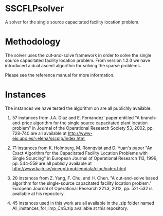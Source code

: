 # SSCFLPsolver
A solver for the single source capacitated facility location problem.

# Methodology
The solver uses the cut-and-solve framework in order to solve the single source capacitated facility location problem.
From version 1.2.0 we have introduced a dual ascent algorithm for solving the sparse problems.

Please see the reference manual for more information.

# Instances
The instances we have tested the algorithm on are all publichly available.

1) 57 instances from J.A. Diaz and E. Fernandez' paper entitled "A branch-and-price algorithm for the single source capacitated plant location problem" in Journal of the Operational Research Society 53, 2002, pp. 728-740 are all available at http://www-eio.upc.es/~elena/sscplp/index.html

2) 71 instances from K. Holmberg, M. Rönnqvist and D. Yuan's paper "An Exact Algorithm for the Capacitated Facility Location Problems with Single Sourcing" in European Journal of Operational Research 113, 1999, pp. 544-559 are all publicly available at http://www.kajh.se/vineopt/problemdata/cloc/index.html

3) 20 instances from Z. Yang, F. Chu, and H. Chen. "A cut-and-solve based algorithm for the single-source capacitated facility location problem." European Journal of Operational Research 221.3, 2012, pp. 521-532 is available at his repository.

4) 45 instances used in this work are all available in the .zip folder named All_instances_for_Imp_CnS.zip available at this repository.
